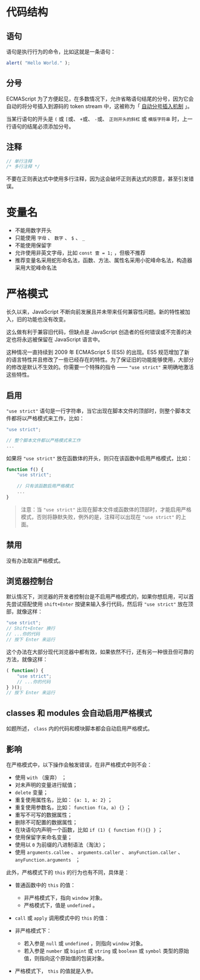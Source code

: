 # 代码结构

## 语句

语句是执行行为的命令，比如这就是一条语句：

```js
alert( "Hello World." );
```

## 分号

ECMAScript 为了方便起见，在多数情况下，允许省略语句结尾的分号，因为它会自动的将分号插入到源码的 token stream 中，这被称为「 [自动分号插入机制](https://tc39.es/ecma262/#sec-rules-of-automatic-semicolon-insertion) 」。

当某行语句的开头是 `(` 或 `[`或、 `+`或、 `-`或、 `正则开头的斜杠` 或 `模版字符串` 时，上一行语句的结尾必须添加分号。

## 注释

```js
// 单行注释
/* 多行注释 */
```

不要在正则表达式中使用多行注释，因为这会破坏正则表达式的原意，甚至引发错误。



# 变量名

- 不能用数字开头
- 只能使用 `字母` 、 `数字` 、 `$` 、 `_`
- 不能使用保留字
- 允许使用非英文字母，比如 `const 壹 = 1;` ，但极不推荐
- 推荐变量名采用蛇形命名法，函数、方法、属性名采用小驼峰命名法，构造器采用大驼峰命名法



# 严格模式

长久以来，JavaScript 不断向前发展且并未带来任何兼容性问题。新的特性被加入，旧的功能也没有改变。

这么做有利于兼容旧代码，但缺点是 JavaScript 创造者的任何错误或不完善的决定也将永远被保留在 JavaScript 语言中。

这种情况一直持续到 2009 年 ECMAScript 5 (ES5) 的出现。ES5 规范增加了新的语言特性并且修改了一些已经存在的特性。为了保证旧的功能能够使用，大部分的修改是默认不生效的。你需要一个特殊的指令 —— `"use strict"` 来明确地激活这些特性。

## 启用

`"use strict"` 语句是一行字符串，当它出现在脚本文件的顶部时，则整个脚本文件都将以严格模式来工作，比如：

```js
"use strict";

// 整个脚本文件都以严格模式来工作
...
```

如果将 `"use strict"` 放在函数体的开头，则只在该函数中启用严格模式，比如：

```js
function f() {
    "use strict";
    
    // 只有该函数启用严格模式
    ...
}
```

> 注意：当 `"use strict"` 出现在脚本文件或函数体的顶部时，才能启用严格模式，否则将静默失败，例外的是，注释可以出现在 `"use strict"` 的上面。

## 禁用

没有办法取消严格模式。

## 浏览器控制台

默认情况下，浏览器的开发者控制台是不启用严格模式的，如果你想启用，可以首先尝试搭配使用 `shift+Enter` 按键来输入多行代码，然后将 `"use strict"` 放在顶部，就像这样：

```js
"use strict";
// Shift+Enter 换行
// ...你的代码
// 按下 Enter 来运行
```

这个办法在大部分现代浏览器中都有效，如果依然不行，还有另一种很丑但可靠的方法，就像这样：

```js
( function() {
    "use strict";
    // ...你的代码
} )();
// 按下 Enter 来运行
```

## classes 和 modules 会自动启用严格模式

如题所述， `class` 内的代码和模块脚本都会自动启用严格模式。

## 影响

在严格模式中，以下操作会触发错误，在非严格模式中则不会：

- 使用 `with` （废弃） ；
- 对未声明的变量进行赋值；
-  `delete` 变量；
- 重复使用属性名，比如：  `{a: 1, a: 2}` ；
- 重复使用参数名，比如：  `function f(a, a) {}` ；
- 重写不可写的数据属性；
- 删除不可配置的数据属性；
- 在块语句内声明一个函数，比如 `if (1) { function f(){} }` ；
- 使用保留字来命名变量；
- 使用以  `0` 为前缀的八进制语法（淘汰）；
- 使用  `arguments.callee`  、  `arguments.caller`  、  `anyFunction.caller`  、  `anyFunction.arguments ` ；

此外，严格模式下的 `this` 的行为也有不同，具体是：

- 普通函数中的 `this` 的值：
  - 非严格模式下，指向 `window` 对象。
  - 严格模式下，值是 `undefined` 。

-  `call` 或 `apply` 调用模式中的 `this` 的值：
  - 非严格模式下：
    - 若入参是 `null` 或 `undefined` ，则指向 `window` 对象。
    - 若入参是 `number` 或 `bigint` 或 `string` 或 `boolean` 或 `symbol` 类型的原始值，则指向这个原始值的包装对象。
  - 严格模式下， `this` 的值就是入参。